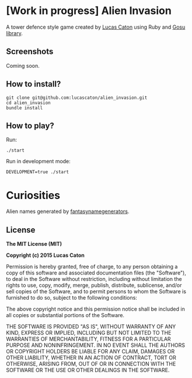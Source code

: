 # [Work in progress] Alien Invasion

A tower defence style game created by [Lucas Caton](http://lucascaton.com.br/) using Ruby and [Gosu library](https://github.com/gosu/gosu).

## Screenshots

Coming soon.

## How to install?

    git clone git@github.com:lucascaton/alien_invasion.git
    cd alien_invasion
    bundle install

## How to play?

Run:

    ./start

Run in development mode:

    DEVELOPMENT=true ./start

# Curiosities

Alien names generated by [fantasynamegenerators](http://fantasynamegenerators.com/alien-names.php).

## License

**The MIT License (MIT)**

**Copyright (c) 2015 Lucas Caton**

Permission is hereby granted, free of charge, to any person obtaining a copy of this software and associated documentation files (the "Software"), to deal in the Software without restriction, including without limitation the rights to use, copy, modify, merge, publish, distribute, sublicense, and/or sell copies of the Software, and to permit persons to whom the Software is furnished to do so, subject to the following conditions:

The above copyright notice and this permission notice shall be included in all copies or substantial portions of the Software.

THE SOFTWARE IS PROVIDED "AS IS", WITHOUT WARRANTY OF ANY KIND, EXPRESS OR IMPLIED, INCLUDING BUT NOT LIMITED TO THE WARRANTIES OF MERCHANTABILITY, FITNESS FOR A PARTICULAR PURPOSE AND NONINFRINGEMENT. IN NO EVENT SHALL THE AUTHORS OR COPYRIGHT HOLDERS BE LIABLE FOR ANY CLAIM, DAMAGES OR OTHER LIABILITY, WHETHER IN AN ACTION OF CONTRACT, TORT OR OTHERWISE, ARISING FROM, OUT OF OR IN CONNECTION WITH THE SOFTWARE OR THE USE OR OTHER DEALINGS IN THE SOFTWARE.
